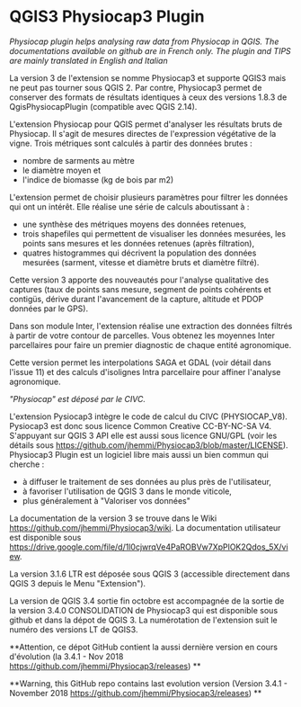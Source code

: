# QGIS3 Physiocap3 Plugin
_Physiocap plugin helps analysing raw data from Physiocap in QGIS. The documentations available on github are in French only. 
The plugin and TIPS are mainly translated in English and Italian_

La version 3 de l'extension se nomme Physiocap3 et supporte QGIS3 mais ne peut pas tourner sous QGIS 2. Par contre, Physiocap3 permet de conserver des formats de résultats identiques à ceux des versions 1.8.3 de QgisPhysiocapPlugin (compatible avec QGIS 2.14).

L'extension Physiocap pour QGIS permet d'analyser les résultats bruts de Physiocap. Il s'agit de mesures directes de l'expression végétative de la vigne.
Trois métriques sont calculés à partir des données brutes :
* nombre de sarments au mètre
* le diamètre moyen et
* l'indice de biomasse (kg de bois par m2)
	
L'extension permet de choisir plusieurs paramètres pour filtrer les données qui ont un intérêt. Elle réalise une série de calculs aboutissant à :
* une synthèse des métriques moyens des données retenues,
* trois shapefiles qui permettent de visualiser les données mesurées, les points sans mesures et les données retenues (après filtration),
* quatres histogrammes qui décrivent la population des données mesurées (sarment, vitesse et diamètre bruts et diamètre filtré).

Cette version 3 apporte des nouveautés pour l'analyse qualitative des captures (taux de points sans mesure, segment de points cohérents et contigüs, dérive durant l'avancement de la capture, altitude et PDOP données par le GPS).

Dans son module Inter, l'extension réalise une extraction des données filtrés à partir de votre contour de parcelles. Vous obtenez les moyennes Inter parcellaires pour faire un premier diagnostic de chaque entité agronomique.

Cette version permet les interpolations SAGA et GDAL (voir détail dans l'issue 11) et des calculs d'isolignes Intra parcellaire pour affiner l'analyse agronomique. 

*"Physiocap" est déposé par le CIVC.*

L'extension Pysiocap3 intègre le code de calcul du CIVC (PHYSIOCAP_V8). Pysiocap3 est donc sous licence Common Creative CC-BY-NC-SA V4. S'appuyant sur QGIS 3 API elle est aussi sous licence GNU/GPL (voir les détails sous https://github.com/jhemmi/Physiocap3/blob/master/LICENSE). Physiocap3 Plugin est un logiciel libre mais aussi un bien commun qui cherche :
* à diffuser le traitement de ses données au plus près de l'utilisateur,
* à favoriser l'utilisation de QGIS 3 dans le monde viticole,
* plus généralement à "Valoriser vos données"

La documentation de la version 3 se trouve dans le Wiki https://github.com/jhemmi/Physiocap3/wiki. La documentation utilisateur est disponible sous https://drive.google.com/file/d/1l0cjwrqVe4PaROBVw7XpPlOK2Qdos_5X/view.

La version 3.1.6 LTR est déposée sous QGIS 3 (accessible directement dans QGIS 3 depuis le Menu "Extension").

La version de QGIS 3.4 sortie fin octobre est accompagnée de la sortie de la version 3.4.0 CONSOLIDATION de Physiocap3 qui est disponible sous github et dans la dépot de QGIS 3.
La numérotation de l'extension suit le numéro des versions LT de QGIS3.

**Attention, ce dépot GitHub contient la aussi dernière version en cours d'évolution (la 3.4.1 - Nov 2018 https://github.com/jhemmi/Physiocap3/releases) **

**Warning, this GitHub repo contains last evolution version (Version 3.4.1 - November 2018 https://github.com/jhemmi/Physiocap3/releases) **

